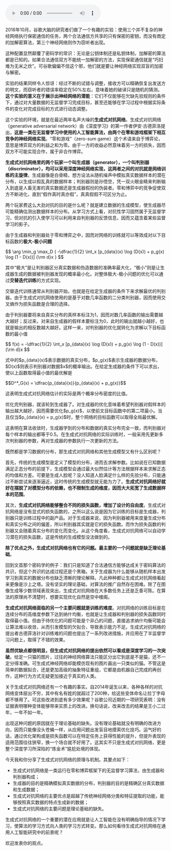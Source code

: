 <audio title="31 深度学习框架下的神经网络 _ 左右互搏：生成式对抗网络" src="https://static001.geekbang.org/resource/audio/db/7a/dbad8693195519010cc7835d1fb7267a.mp3" controls="controls"></audio> 
<p>2016年10月，谷歌大脑的研究者们做了一个有趣的实验：使用三个并不复杂的神经网络执行保密通信的任务，两个合法通信方共享的只有保密的密钥，而没有商定的加解密算法，第三个神经网络则作为窃听者出现。</p>
<p>这种配置显然颠覆了密码学的常识：无论是公钥体制还是私钥体制，加解密的算法都是已知的。如果合法通信双方不能统一加解密的方法，实现保密通信就是“巧妇难为无米之炊”。可谷歌偏偏不信这个邪，他们就是要让神经网络实现双盲的加密与解密。</p>
<p>实验的结果同样令人惊讶：经过不断的试错与调整，接收方可以精确恢复出发送方的明文，而窃听者的错误率稳定在50%左右，意味着她的破译只是随机的猜测。<strong>这个实验的意义在于展示出神经网络的潜能</strong>：它们不仅能够在欠缺先验规则的条件下，通过对大量数据的无监督学习完成目标，甚至还能够在学习过程中根据实际条件的变化对完成目标的方式进行动态调整。</p>
<p>这个实验的环境，就是在最近两年名声大噪的<strong><span class="orange">生成式对抗网络</span></strong>。生成式对抗网络（generative adversarial network）由《深度学习》的第一作者伊安·古德菲洛提出，<strong>这是一类在无监督学习中使用的人工智能算法，由两个在零和游戏框架下相互竞争的神经网络实现</strong>。“零和游戏”（zero-sum game）这个术语来自于博弈论，意思是博弈双方的利益之和为零。由于一方的收益必然意味着另一方的损失，因而双方不可能实现合作，属于非合作博弈。</p>
<p><strong>生成式对抗网络里的两个玩家一个叫<span class="orange">生成器</span>（generator），一个叫<span class="orange">判别器</span>（discriminator），均可以采用深度神经网络实现，这两者之间的对抗就是网络训练的主旋律</strong>。生成器像是白骨精，想方设法从随机噪声中模拟真实数据样本的潜在分布，以生成以假乱真的数据样本；判别器则是孙悟空，凭一双火眼金睛来判断输入到底是人畜无害的真实数据还是生成器假扮的伪装者。零和博弈中的竞争促使双方不断进化，直到“假作真时真亦假”，真真假假不可区分为止。</p>
<p>两个玩家费这么大劲对抗的目的是什么呢？就是建立数据的生成模型，使生成器尽可能精确估测出数据样本的分布。从学习方式上看，对抗性学习固然属于无监督学习，但对抗的引入使学习可以利用来自判别器的反馈信息，因而又蕴含着某些监督学习的影子。</p>
<!-- [[[read_end]]] -->
<p>由于生成器和判别器处于零和博弈之中，因而对网络的训练就可以等效成对以下目标函数的<strong>极大-极小问题</strong></p>
<p>$$ \arg \min_g \max_D { -\dfrac{1}{2} \int_x [p_{data}(x) \log (D(x)) + p_g(x) \log (1 - D(x))] {\rm d}x } $$</p>
<p>其中“极大”是让判别器区分真实数据和伪造数据的准确率最大化，“极小”则是让生成器生成的数据被判别器发现的概率最小化。对整体极大-极小问题的优化可以通过<strong>交替迭代训练</strong>的方式实现。</p>
<p>交替迭代训练通常从判别器开始，也就是在给定生成器的条件下来求解最优的判别器。由于生成式对抗网络使用的是基于对数几率函数的二分类判别器，因而使用交叉熵作为损失函数是合理的选择。</p>
<p>由于判别器要将来自真实分布的真样本标注为1，因而对数几率函数的输出需要越大越好；反过来，对来自生成器的假样本要标注为0，此时的输出就越小越好，也就是输出的相反数越大越好。这样一来，对判别器的优化就转化为求解以下目标函数的最小值</p>
<p>$$ f(x) = -\dfrac{1}{2} \int_x [p_{data}(x) \log (D(x)) + p_g(x) \log (1 - D(x))] {\rm d}x $$</p>
<p>式中的$p_{data}(x)$表示数据的真实分布，$p_g(x)$表示生成器的数据分布，$D(x)$则表示判别器对数据$x$的概率输出。在给定生成器的条件下可以求出，使以上函数取得最小值的最优解是</p>
<p>$$D^*_G(x) = \dfrac{p_{data}(x)}{p_{data}(x) + p_g(x)}$$</p>
<p>这表明生成式对抗网络估计的实际是两个概率分布密度的比值。</p>
<p>优化完判别器，就该轮到生成器了。对生成器的优化意味着希望判别器对假样本的输出越大越好，因而需要优化$p_g(x)$，以使前文目标函数中的第二项最小。当且仅当$p_{data}(x) = p_g(x)$时，整个网络的目标函数可以取得全局最优解。</p>
<p>这表明在算法收敛时，生成器学到的分布和数据的真实分布完全一致，而判别器对每个样本的输出都等于0.5。在生成式对抗网络的实际训练时，一般采用先更新多次判别器的参数，再对生成器的参数执行一次更新的方法。</p>
<p>既然都是学习数据的分布，那生成式对抗网络和其他生成模型又有什么区别呢？</p>
<p>首先，传统的生成模型是定义了模型的分布，进而去求解参数。比如说在已知数据满足正态分布的前提下，生成模型会通过最大似然估计等方法根据样本来求解正态的均值和方差。可要是生成人脸呢？没人知道人脸满足什么样的先验分布，只能通过不断尝试来逐渐逼近，这时传统的生成模型就无能为力了。<strong>生成式对抗网络好就好在摆脱了对模型分布的依赖，也不限制生成的维度，因而大大拓宽了生成数据样本的范围</strong>。</p>
<p>其次，<strong>生成式对抗网络能够整合不同的损失函数，增加了设计的自由度</strong>。生成式对抗网络是没有显式的损失函数的，之所以这么说是因为它训练的目标是生成器，判别器只是训练过程中的副产品。对于生成器来说，因为判别器被用来度量生成分布和真实分布之间的偏差，所以判别器其实就是它的损失函数。而作为损失函数的判别器又会随着真实分布的变化而变化。从这个角度看，生成式对抗网络可以自动学习潜在的损失函数，这是传统的生成模型没法做到的。</p>
<p><strong>除了优点之外，生成式对抗网络也有它的问题。最主要的一个问题就是缺乏理论基础</strong>。</p>
<p>回到文首那个密码学的例子：我们只是知道了合法通信方能够达成关于密码算法的共识，但这个共识的达成过程还是个黑箱。关于生成器为什么能够从随机样本出发学习到真实的数据分布也缺乏清晰的理论解释。凡此种种都让生成式对抗网络看起来更像是沙上之塔。没有坚实的理论基础，对算法的推广自然存在困难。除了在图像生成等少数领域表现突出，生成式对抗网络在大多数任务上还是乏善可陈。在算法的原理尚不清楚时，想要实现优化自然是空中楼阁。</p>
<p><strong>生成式对抗网络面临的另一个主要问题就是训练的难度</strong>。对抗网络的训练目标是在连续分布的高维度参数下达到纳什均衡，也就是让生成器和判别器的损失函数同时取得最小值。但由于待优化的问题可能是个非凸的问题，直接追求纳什均衡可能会让算法难以收敛，从而引发模型的欠拟合，导致表示能力不足。生成式对抗网络的提出者古德菲洛针对训练难的问题也提出了一系列改进措施，并应用在了半监督学习问题上，取得了不错的效果。</p>
<p><strong>虽然优缺点都很明显，但生成式对抗网络的提出依然可以看成是深度学习的一次突破</strong>。给定一只猫的图片，过往的神经网络算法只能区分出它到底是不是猫，还不一定分得准确。可生成式神经网络却能模仿现有的图片画出一只类似的猫。不管这是简单的数据拟合，还是更加高级的抽象特征重组，它都是由机器自己完成的再创作，这种行为方式无疑更加接近于真实的人类。</p>
<p>关于生成式对抗网络还有一个有趣的事实。自2014年诞生以来，各种各样的对抗网络变体层出不穷，其中有名有姓的就超过了200种，给这些变体命名让拉丁字母都不够用了。可这些改进到底有多少效果呢？谷歌公司近期的一项研究表明：没有证据表明哪种变体能够带来实质上的改进。换句话说，改来改去的结果是王小二过年，一年不如一年。</p>
<p>出现这种问题的原因就在于理论基础的缺失。没有理论基础就没有明确的改进方向，因而只能像没头苍蝇一样，从应用问题出发盲目地摸索优化技巧。运气好的话，通过优化架构或是损失函数可以在特定任务上获得性能的提升，但提升表现的适用范围往往狭窄，换一个场合就不好用了。这其实不只是生成式对抗网络，更是整个深度学习所深陷的“炼金术”尴尬处境的体现。</p>
<p>今天我和你分享了生成式对抗网络的原理与机制。其要点如下：</p>
<ul>
<li>生成式对抗网络是一类运行在零和博弈框架下的无监督学习算法，由生成器和判别器构成；</li>
<li>生成器的目的是精确模拟真实数据的分布，判别器的目的是精确区分真实数据和生成数据；</li>
<li>生成式对抗网络的主要优点是超越了传统神经网络分类和特征提取的功能，能够按照真实数据的特点生成新的数据；</li>
<li>生成式对抗网络的主要问题是理论基础的缺失。</li>
</ul>
<p>生成式对抗网络的一个重要的潜在应用就是让人工智能在没有明确指导的情况下学习，使算法的学习方式向人类的学习方式转变。那么如何看待生成式对抗网络在通用人工智能研究中的前景呢？</p>
<p>欢迎发表你的观点。</p>
<p><img src="https://static001.geekbang.org/resource/image/3f/7f/3f505cb5fd0b5f18eece1522718a707f.jpg" alt="" /></p>
